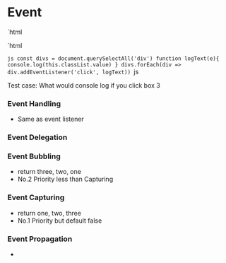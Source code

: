 # Event 

`html
<div class="one">
  <div class="two">
    <div class="three">
    </div>
  </div>
</div>
`html

`js
  const divs = document.querySelectAll('div')
  function logText(e){
    console.log(this.classList.value)
  }
  divs.forEach(div => div.addEventListener('click', logText))
`js

Test case: What would console log if you click box 3

### Event Handling
- Same as event listener

### Event Delegation 

### Event Bubbling 
- return three, two, one 
- No.2 Priority less than Capturing

### Event Capturing 
- return one, two, three
- No.1 Priority but default false

### Event Propagation  
- 